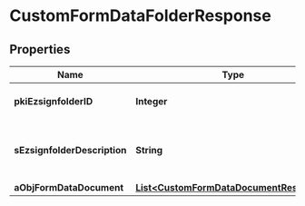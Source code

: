 

# CustomFormDataFolderResponse

## Properties

Name | Type | Description | Notes
------------ | ------------- | ------------- | -------------
**pkiEzsignfolderID** | **Integer** | The unique ID of the Ezsignfolder | 
**sEzsignfolderDescription** | **String** | The description of the Ezsign Folder | 
**aObjFormDataDocument** | [**List&lt;CustomFormDataDocumentResponse&gt;**](CustomFormDataDocumentResponse.md) |  | 




